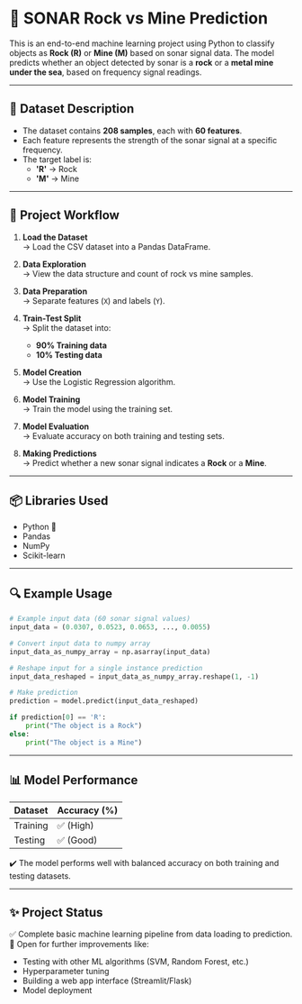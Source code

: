 
# 🚀 SONAR Rock vs Mine Prediction

This is an end-to-end machine learning project using Python to classify objects as **Rock (R)** or **Mine (M)** based on sonar signal data. The model predicts whether an object detected by sonar is a **rock** or a **metal mine under the sea**, based on frequency signal readings.

---

## 📂 Dataset Description

- The dataset contains **208 samples**, each with **60 features**.
- Each feature represents the strength of the sonar signal at a specific frequency.
- The target label is:
  - **'R'** → Rock
  - **'M'** → Mine


---

## 🧠 Project Workflow

1. **Load the Dataset**  
   → Load the CSV dataset into a Pandas DataFrame.

2. **Data Exploration**  
   → View the data structure and count of rock vs mine samples.

3. **Data Preparation**  
   → Separate features (`X`) and labels (`Y`).

4. **Train-Test Split**  
   → Split the dataset into:
   - **90% Training data**
   - **10% Testing data**

5. **Model Creation**  
   → Use the Logistic Regression algorithm.

6. **Model Training**  
   → Train the model using the training set.

7. **Model Evaluation**  
   → Evaluate accuracy on both training and testing sets.

8. **Making Predictions**  
   → Predict whether a new sonar signal indicates a **Rock** or a **Mine**.

---

## 📦 Libraries Used

- Python 🐍
- Pandas
- NumPy
- Scikit-learn

---
## 🔍 Example Usage

```python
# Example input data (60 sonar signal values)
input_data = (0.0307, 0.0523, 0.0653, ..., 0.0055)

# Convert input data to numpy array
input_data_as_numpy_array = np.asarray(input_data)

# Reshape input for a single instance prediction
input_data_reshaped = input_data_as_numpy_array.reshape(1, -1)

# Make prediction
prediction = model.predict(input_data_reshaped)

if prediction[0] == 'R':
    print("The object is a Rock")
else:
    print("The object is a Mine")
```

---

## 📊 Model Performance

| Dataset | Accuracy (%) |
|---------|---------------|
| Training | ✅ (High)     |
| Testing  | ✅ (Good)     |

✔️ The model performs well with balanced accuracy on both training and testing datasets.

---

## ✨ Project Status

✅ Complete basic machine learning pipeline from data loading to prediction.  
🚀 Open for further improvements like:
- Testing with other ML algorithms (SVM, Random Forest, etc.)
- Hyperparameter tuning
- Building a web app interface (Streamlit/Flask)
- Model deployment
